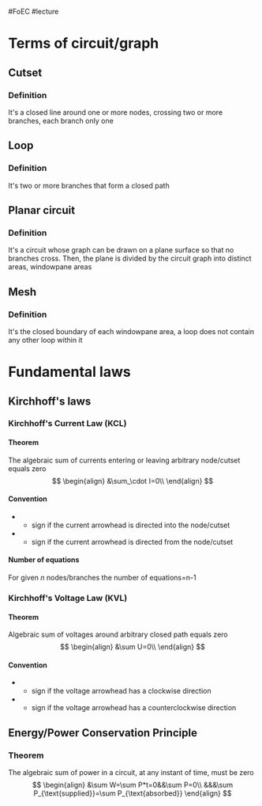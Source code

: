 #FoEC #lecture 

# Terms of circuit/graph
## Cutset
### Definition
It's a closed line around one or more nodes, crossing two or more branches, each branch only one

## Loop
### Definition
It's two or more branches that form a closed path

## Planar circuit
### Definition
It's a circuit whose graph can be drawn on a plane surface so that no branches cross. Then, the plane is divided by the circuit graph into distinct areas, windowpane areas

## Mesh
### Definition
It's the closed boundary of each windowpane area, a loop does not contain any other loop within it

# Fundamental laws
## Kirchhoff's laws
### Kirchhoff's Current Law (KCL)
#### Theorem
The algebraic sum of currents entering or leaving arbitrary node/cutset equals zero
$$
\begin{align}
	&\sum_\cdot I=0\\
\end{align}
$$

#### Convention
- + sign if the current arrowhead is directed into the node/cutset
- - sign if the current arrowhead is directed from the node/cutset

#### Number of equations
For given *n* nodes/branches the number of equations=n-1

### Kirchhoff's Voltage Law (KVL)
#### Theorem
Algebraic sum of voltages around arbitrary closed path equals zero
$$
\begin{align}
	&\sum U=0\\
\end{align}
$$

#### Convention
- + sign if the voltage arrowhead has a clockwise direction
- - sign if the voltage arrowhead has a counterclockwise direction

## Energy/Power Conservation Principle
### Theorem
The algebraic sum of power in a circuit, at any instant of time, must be zero
$$
\begin{align}
	&\sum W=\sum P*t=0&&\sum P=0\\
	&&&\sum P_{\text{supplied}}=\sum P_{\text{absorbed}}
\end{align}
$$